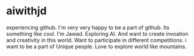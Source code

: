 # aiwithjd

experiencing github. I'm very very happy to be a part of github. Its something like cool.
I'm Jawad. Exploring AI. And want to create invoation and creativity in this world. Want to participate in different competitions. i want to be a part of Unique people. Love to explore world like mountains.
